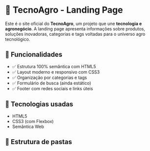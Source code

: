 # 🌱 TecnoAgro - Landing Page

Este é o site oficial do **TecnoAgro**, um projeto que une **tecnologia e agronegócio**. A landing page apresenta informações sobre produtos, soluções inovadoras, categorias e tags voltadas para o universo agro tecnológico.

## 🚀 Funcionalidades

- ✅ Estrutura 100% semântica com HTML5
- ✅ Layout moderno e responsivo com CSS3
- ✅ Organização por categorias e tags
- ✅ Formulário de busca (ainda estático)
- ✅ Footer com redes sociais e links úteis

## 🧠 Tecnologias usadas

- HTML5
- CSS3 (com Flexbox)
- Semântica Web

## 📁 Estrutura de pastas

